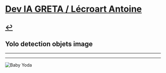 # [Dev IA GRETA / Lécroart Antoine](https://github.com/Dev-IA-2024/antoine.lecroart)

[↩️](..)
---

## Yolo detection objets image

---
---
![Baby Yoda](https://images3.alphacoders.com/110/1108129.jpg)
